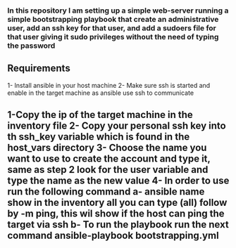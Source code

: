 <h3> In this repository l am setting up a simple web-server running a simple bootstrapping playbook that create an administrative user, add an ssh key for that user, and add a sudoers file for that user giving it sudo privileges without the need of typing the password </h3>



<h2> Requirements </h2>
1- Install ansible in your host machine
2- Make sure ssh is started and enable in the target machine as ansible use ssh to communicate

<h2 How to use it </2>

1-Copy the ip of the target machine in the inventory file
2- Copy your personal ssh key into th ssh_key variable which is found in the host_vars directory
3- Choose the name you want to use to create the account and type it, same as step 2 look for the user variable and type the name as the new value
4- In order to use run the following command
  a- ansible name show in the inventory all you can type (all) follow by -m ping, this wil show if the host can ping the target via ssh
  b- To run the playbook run the next command 
    ansible-playbook bootstrapping.yml
